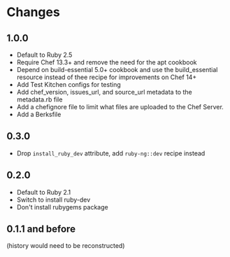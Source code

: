 # Changes

## 1.0.0

- Default to Ruby 2.5
- Require Chef 13.3+ and remove the need for the apt cookbook
- Depend on build-essential 5.0+ cookbook and use the build_essential resource instead of thee recipe for improvements on Chef 14+
- Add Test Kitchen configs for testing
- Add chef_version, issues_url, and source_url metadata to the metadata.rb file
- Add a chefignore file to limit what files are uploaded to the Chef Server.
- Add a Berksfile

## 0.3.0

- Drop `install_ruby_dev` attribute, add `ruby-ng::dev` recipe instead

## 0.2.0

- Default to Ruby 2.1
- Switch to install ruby-dev
- Don't install rubygems package

## 0.1.1 and before

(history would need to be reconstructed)
